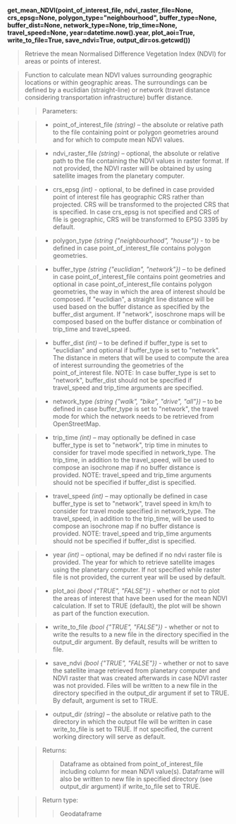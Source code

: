 **get_mean_NDVI(point_of_interest_file, ndvi_raster_file=None, crs_epsg=None, polygon_type="neighbourhood", buffer_type=None, buffer_dist=None, network_type=None, trip_time=None, travel_speed=None, year=datetime.now().year, plot_aoi=True, write_to_file=True, save_ndvi=True, output_dir=os.getcwd())**

> Retrieve the mean Normalised Difference Vegetation Index (NDVI) for areas or points of interest.

> Function to calculate mean NDVI values surrounding geographic locations or within geographic areas. The surroundings can be defined by a euclidian (straight-line) or network (travel distance considering transportation infrastructure) buffer distance. 

>> Parameters: 

>> - point_of_interest_file *(string)* – the absolute or relative path to the file containing point or polygon geometries around and for which to compute mean NDVI values.

>> - ndvi_raster_file *(string)* – optional, the absolute or relative path to the file containing the NDVI values in raster format. If not provided, the NDVI raster will be obtained by using satellite images from the planetary computer.

>> - crs_epsg *(int)* - optional, to be defined in case provided point of interest file has geographic CRS rather than projected. CRS will be transformed to the projected CRS that is specified. In case crs_epsg is not specified and CRS of file is geographic, CRS will be transformed to EPSG 3395 by default. 

>> - polygon_type *(string {"neighbourhood", "house"})* - to be defined in case point_of_interest_file contains polygon geometries.

>> - buffer_type *(string {"euclidian", "network"})* – to be defined in case point_of_interest_file contains point geometries and optional in case point_of_interest_file contains polygon geometries, the way in which the area of interest should be composed. If "euclidian", a straight line distance will be used based on the buffer distance as specified by the buffer_dist argument. If "network", isoschrone maps will be composed based on the buffer distance or combination of trip_time and travel_speed.

>> - buffer_dist *(int)* – to be defined if buffer_type is set to "euclidian" and optional if buffer_type is set to "network". The distance in meters that will be used to compute the area of interest surrounding the geometries of the point_of_interest file. NOTE: In case buffer_type is set to "network", buffer_dist should not be specified if travel_speed and trip_time arguments are specified.

>> - network_type *(string {"walk", "bike", "drive", "all"})* – to be defined in case buffer_type is set to "network", the travel mode for which the network needs to be retrieved from OpenStreetMap.

>> - trip_time *(int)* – may optionally be defined in case buffer_type is set to "network", trip time in minutes to consider for travel mode specified in network_type. The trip_time, in addition to the travel_speed, will be used to compose an isochrone map if no buffer distance is provided. NOTE: travel_speed and trip_time arguments should not be specified if buffer_dist is specified.

>> - travel_speed *(int)* – may optionally be defined in case buffer_type is set to "network", travel speed in km/h to consider for travel mode specified in network_type. The travel_speed, in addition to the trip_time, will be used to compose an isochrone map if no buffer distance is provided. NOTE: travel_speed and trip_time arguments should not be specified if buffer_dist is specified.

>> - year *(int)* – optional, may be defined if no ndvi raster file is provided. The year for which to retrieve satellite images using the planetary computer. If not specified while raster file is not provided, the current year will be used by default.

>> - plot_aoi *(bool {"TRUE", "FALSE"})* - whether or not to plot the areas of interest that have been used for the mean NDVI calculation. If set to TRUE (default), the plot will be shown as part of the function execution.

>> - write_to_file *(bool {"TRUE", "FALSE"})* - whether or not to write the results to a new file in the directory specified in the output_dir argument. By default, results will be written to file.

>> - save_ndvi *(bool {"TRUE", "FALSE"})* - whether or not to save the satellite image retrieved from planetary computer and NDVI raster that was created afterwards in case NDVI raster was not provided. Files will be written to a new file in the directory specified in the output_dir argument if set to TRUE. By default, argument is set to TRUE.

>> - output_dir *(string)* – the absolute or relative path to the directory in which the output file will be written in case write_to_file is set to TRUE. If not specified, the current working directory will serve as default.

>>Returns:	
>>> Dataframe as obtained from point_of_interest_file including column for mean NDVI value(s). Dataframe will also be written to new file in specified directory (see output_dir argument) if write_to_file set to TRUE. 

>>Return type:	
>>> Geodataframe